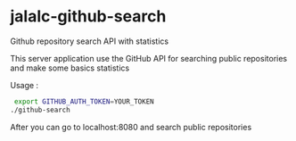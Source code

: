 # jalalc-github-search
Github repository search API with statistics

This server application use the GitHub API for searching public repositories and make some basics statistics

Usage :

```bash
 export GITHUB_AUTH_TOKEN=YOUR_TOKEN
./github-search
```

After you can go to localhost:8080 and search public repositories
